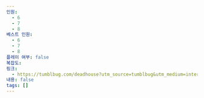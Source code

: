 ```yaml
---
인원:
  - 6
  - 7
  - 8
베스트 인원:
  - 6
  - 7
  - 8
플레이 여부: false
복잡도:
링크:
  - https://tumblbug.com/deadhouse?utm_source=tumblbug&utm_medium=internal&utm_campaign=%ED%85%80%EB%B8%94%EB%B2%85/%EB%A9%94%EC%9D%B8/%EB%B0%B0%EB%84%88
내용: false
tags: []
---
```

